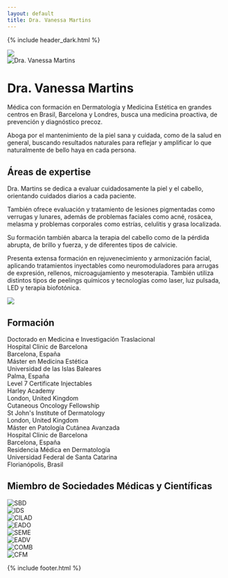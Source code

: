 ```yaml
---
layout: default
title: Dra. Vanessa Martins
---
```


{% include header_dark.html %}

<div class="bg-black text-white mb-12 pt-12 lg:pt-0 lg:mb-24 relative">
  <div class="absolute h-full w-full overflow-hidden hidden xl:block">
    <div class="absolute right-0 bottom-0 bg-graphic">
      <img src="/assets/images/dermabile-logo-alt.svg" class="w-1280">
    </div>
  </div>
  <div class="lg:mx-auto lg:max-w-screen-2xl lg:grid lg:grid-cols-2 lg:grid-flow-col-dense lg:gap-12 xl:gap-16 lg:items-start">
    <div class="max-w-xl mx-auto lg:-mb-24 lg:max-w-none">
      <img src="/assets/images/vanessa.jpg" alt="Dra. Vanessa Martins">
    </div>
    <div class="px-8 pb-12 md:px-12 lg:pl-0 mt-12 lg:mt-0 h-full">
      <div class="lg:mt-12 lg:relative lg:h-full">
        <h1 class="text-4xl tracking-tight mb-4 sm:text-5xl md:text-6xl lg:text-4xl xl:text-6xl font-quincy xl:max-w-sm">
          Dra. Vanessa Martins
        </h1>
        <div class="lg:my-8 prose prose-lg xl:prose-xl antialiased lg:max-w-sm text-white">
          <p>
            Médica con formación en Dermatología y Medicina Estética en grandes
            centros en Brasil, Barcelona y Londres, busca una medicina
            proactiva, de prevención y diagnóstico precoz. 
          </p>
          <p>
            Aboga por el mantenimiento de la piel sana y cuidada, como de la
            salud en general, buscando resultados naturales para reflejar y
            amplificar lo que naturalmente de bello haya en cada persona.
          </p>
        </div>
      </div>
    </div>
  </div>
</div>

<div class="bg-white max-w-7xl mx-auto px-8 md:px-12">
  <h2 class="text-4xl font-semibold font-quincy text-gray-900 mt-12 lg:mt-32 xl:mt-44 mb-12">
    Áreas de expertise
  </h2>
  <div class="lg:grid lg:grid-cols-2 lg:gap-10">
    <div class="prose prose-lg xl:prose-xl antialiased">
      <p>
        Dra. Martins se dedica a evaluar cuidadosamente la piel y el cabello,
        orientando cuidados diarios a cada paciente.
      </p>
      <p>
        También ofrece evaluación y tratamiento de lesiones pigmentadas como
        verrugas y lunares, además de problemas faciales como acné, rosácea,
        melasma y problemas corporales como estrías, celulitis y grasa
        localizada.
      </p>
    </div>
    <div class="prose prose-lg xl:prose-xl antialiased">
      <p>
        Su formación también abarca la terapia del cabello como de la pérdida abrupta,
        de brillo y fuerza, y de diferentes tipos de calvicie.
      </p>
      <p>
        Presenta extensa formación en rejuvenecimiento y armonización facial,
        aplicando tratamientos inyectables como neuromoduladores para arrugas
        de expresión, rellenos, microagujamiento y mesoterapia. También 
        utiliza distintos tipos de peelings químicos y tecnologías como laser, 
        luz pulsada, LED y terapia biofotónica.
      </p>
    </div>
  </div>
</div>

<div class="max-w-lg mx-auto my-20 text-gray-500">
  <img src="/assets/images/divider.svg">
</div>

<div class="bg-white max-w-7xl mx-auto px-8 mb-12 xl:mb-24 md:px-12">
  <h2 class="text-4xl font-semibold font-quincy text-gray-900 mt-12 mb-12">
    Formación
  </h2>
  <div class="lg:grid lg:grid-cols-2 lg:gap-10">
    <div class="prose prose-lg xl:prose-xl antialiased space-y-8">
      <div>
        <div>Doctorado en Medicina e Investigación Traslacional</div>
        <div class="text-base font-bold text-rose my-2">Hospital Clinic de Barcelona</div>
        <div class="text-base text-gray-500">Barcelona, España</div>
      </div>
      <div>
        <div>Máster en Medicina Estética</div>
        <div class="text-base font-bold text-rose my-2">Universidad de las Islas Baleares</div>
        <div class="text-base text-gray-500">Palma, España</div>
      </div>
      <div>
        <div>Level 7 Certificate Injectables</div>
        <div class="text-base font-bold text-rose my-2">Harley Academy</div>
        <div class="text-base text-gray-500">London, United Kingdom</div>
      </div>
    </div>
    <div class="prose prose-lg xl:prose-xl antialiased space-y-8 mt-8 lg:mt-0">
      <div>
        <div>Cutaneous Oncology Fellowship</div>
        <div class="text-base font-bold text-rose my-2">St John's Institute of Dermatology</div>
        <div class="text-base text-gray-500">London, United Kingdom</div>
      </div>
      <div>
        <div>Máster en Patología Cutánea Avanzada</div>
        <div class="text-base font-bold text-rose my-2">Hospital Clinic de Barcelona</div>
        <div class="text-base text-gray-500">Barcelona, España</div>
      </div>
      <div>
        <div>Residencia Médica en Dermatología</div>
        <div class="text-base font-bold text-rose my-2">Universidad Federal de Santa Catarina</div>
        <div class="text-base text-gray-500">Florianópolis, Brasil</div>
      </div>
    </div>
  </div>
</div>

<div class="bg-white max-w-7xl mx-auto px-8 mb-12 xl:mb-24 md:px-12">
  <h2 class="text-4xl font-semibold font-quincy text-gray-900 mt-12 mb-12">
    Miembro de Sociedades Médicas y Científicas
  </h2>
  <div class="grid md:grid-cols-2 lg:grid-cols-4 md:-ml-20 lg:-ml-8 xl:-ml-20">
    <div class="flex justify-center">
      <img class="h-64" src="/assets/images/logos/sbd.jpg" alt="SBD">
    </div>
    <div class="flex justify-center">
      <img class="h-64" src="/assets/images/logos/ids.jpg" alt="IDS">
    </div>
    <div class="flex justify-center">
      <img class="h-64" src="/assets/images/logos/cilad.jpg" alt="CILAD">
    </div>
    <div class="flex justify-center">
      <img class="h-64" src="/assets/images/logos/eado.jpg" alt="EADO">
    </div>
    <div class="flex justify-center">
      <img class="h-64" src="/assets/images/logos/seme.jpg" alt="SEME">
    </div>
    <div class="flex justify-center">
      <img class="h-64" src="/assets/images/logos/eadv.jpg" alt="EADV">
    </div>
    <div class="flex justify-center">
      <img class="h-64" src="/assets/images/logos/comb.jpg" alt="COMB">
    </div>
    <div class="flex justify-center">
      <img class="h-64" src="/assets/images/logos/cfm.jpg" alt="CFM">
    </div>
  </div>
</div>

{% include footer.html %}
